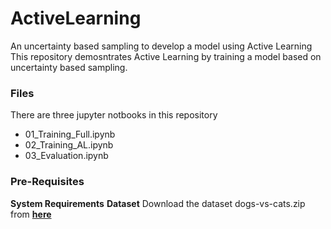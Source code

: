 # ActiveLearning
An uncertainty based sampling to develop a model using Active Learning
This repository demosntrates Active Learning by training a model based on uncertainty based sampling.

### Files
There are three jupyter notbooks in this repository
- 01_Training_Full.ipynb
- 02_Training_AL.ipynb
- 03_Evaluation.ipynb

### Pre-Requisites

__System Requirements__
__Dataset__
Download the dataset dogs-vs-cats.zip from __[here](https://www.kaggle.com/competitions/dogs-vs-cats/data)__
